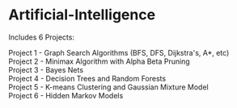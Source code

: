 # Artificial-Intelligence

Includes 6 Projects:

Project 1 - Graph Search Algorithms (BFS, DFS, Dijkstra's, A*, etc)  
Project 2 - Minimax Algorithm with Alpha Beta Pruning  
Project 3 - Bayes Nets  
Project 4 - Decision Trees and Random Forests  
Project 5 - K-means Clustering and Gaussian Mixture Model  
Project 6 - Hidden Markov Models  
